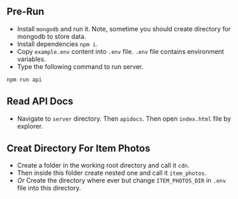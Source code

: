 ## Pre-Run ##
- Install `mongodb` and run it. Note, sometime you should create directory for mongodb to store data.
- Install dependencies `npm i`.
- Copy `example.env` content into `.env` file. `.env` file contains environment variables.
- Type the following command to run server.
```
npm run api
```

## Read API Docs ##
- Navigate to `server` directory. Then `apidocs`. Then open `index.html` file by explorer.

## Creat Directory For Item Photos ##
- Create a folder in the working root directory and call it `cdn`.
- Then inside this folder create nested one and call it `item_photos`.
- *Or* Create the directory where ever but change `ITEM_PHOTOS_DIR` in `.env` file into this directory. 
